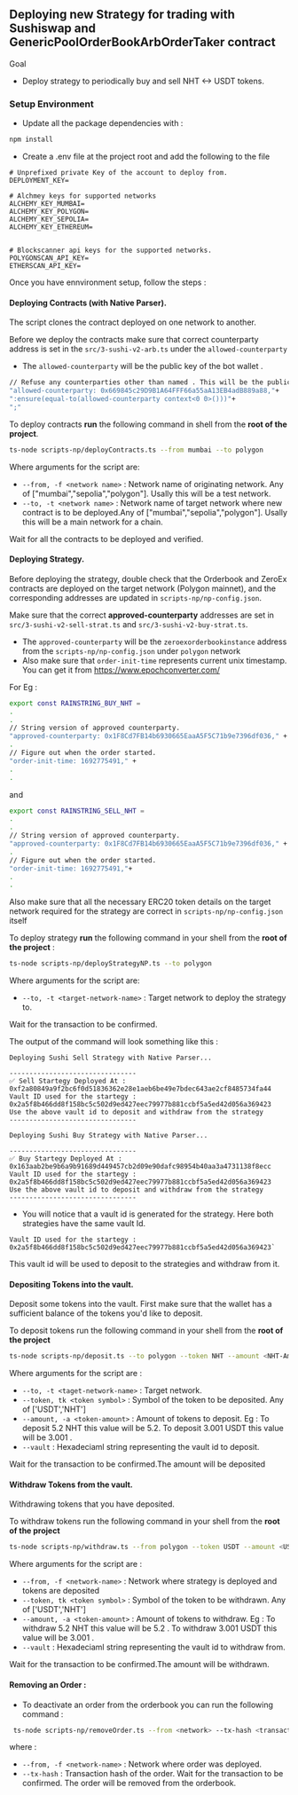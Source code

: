 ## Deploying new Strategy for trading with Sushiswap and GenericPoolOrderBookArbOrderTaker contract
Goal
- Deploy strategy to periodically buy and sell NHT <-> USDT tokens. 
### Setup Environment
- Update all the package dependencies with : 
```sh
npm install 
```
- Create a .env file at the project root and add the following to the file 
``` 
# Unprefixed private Key of the account to deploy from. 
DEPLOYMENT_KEY= 

# Alchmey keys for supported networks
ALCHEMY_KEY_MUMBAI=
ALCHEMY_KEY_POLYGON=
ALCHEMY_KEY_SEPOLIA=
ALCHEMY_KEY_ETHEREUM= 


# Blockscanner api keys for the supported networks.
POLYGONSCAN_API_KEY=
ETHERSCAN_API_KEY=

```

Once you have ennvironment setup, follow the steps : 

#### Deploying Contracts (with Native Parser).

The script clones the contract deployed on one network to another. 

Before we deploy the contracts make sure that correct counterparty address is set in the `src/3-sushi-v2-arb.ts` under the `allowed-counterparty` 
- The `allowed-counterparty` will be the public key of the bot wallet . 
```sh
// Refuse any counterparties other than named . This will be the public key of the bot wallet.
"allowed-counterparty: 0x669845c29D9B1A64FFF66a55aA13EB4adB889a88,"+
":ensure(equal-to(allowed-counterparty context<0 0>()))"+
";"
```

To deploy contracts **run** the following command in shell from the **root of the project**.

```sh
ts-node scripts-np/deployContracts.ts --from mumbai --to polygon
```
Where arguments for the script are:

- `--from, -f <network name>` : Network name of originating network. Any of ["mumbai","sepolia","polygon"]. Usally this will be a test network.
- `--to, -t <network name>` : Network name of target network where new contract is to be deployed.Any of ["mumbai","sepolia","polygon"]. Usally this will be a main network for a chain.

Wait for all the contracts to be deployed and verified.

#### Deploying Strategy.

Before deploying the strategy, double check that the Orderbook and ZeroEx contracts are deployed on the target network (Polygon mainnet), and the corresponding addresses are updated in `scripts-np/np-config.json`.

Make sure that the correct **approved-counterparty** addresses are set in `src/3-sushi-v2-sell-strat.ts` and `src/3-sushi-v2-buy-strat.ts`. 
- The `approved-counterparty` will be the `zeroexorderbookinstance` address from the `scripts-np/np-config.json` under `polygon` network
- Also make sure that `order-init-time` represents current unix timestamp. You can get it from https://www.epochconverter.com/

For Eg : 
```sh
export const RAINSTRING_BUY_NHT = 
.
.
// String version of approved counterparty.
"approved-counterparty: 0x1F8Cd7FB14b6930665EaaA5F5C71b9e7396df036," +
.
// Figure out when the order started.
"order-init-time: 1692775491," +
.
.
```
and 
```sh
export const RAINSTRING_SELL_NHT = 
.
.
// String version of approved counterparty.
"approved-counterparty: 0x1F8Cd7FB14b6930665EaaA5F5C71b9e7396df036," +
.
// Figure out when the order started.
"order-init-time: 1692775491,"+
.
.
```
Also make sure that all the necessary ERC20 token details on the target network required for the strategy are correct in `scripts-np/np-config.json` itself

To deploy strategy **run** the following command in your shell from the **root of the project** :

```sh
ts-node scripts-np/deployStrategyNP.ts --to polygon 
```

Where arguments for the script are:

- `--to, -t <target-network-name>` : Target network to deploy the strategy to.

Wait for the transaction to be confirmed. 

The output of the command will look something like this : 
```
Deploying Sushi Sell Strategy with Native Parser...

--------------------------------
✅ Sell Startegy Deployed At : 0xf2a80849a9f2bc6f0d51836362e28e1aeb6be49e7bdec643ae2cf8485734fa44
Vault ID used for the startegy : 0x2a5f8b466dd8f158bc5c502d9ed427eec79977b881ccbf5a5ed42d056a369423
Use the above vault id to deposit and withdraw from the strategy
--------------------------------

Deploying Sushi Buy Strategy with Native Parser...

--------------------------------
✅ Buy Startegy Deployed At : 0x163aab2be9b6a9b91689d449457cb2d09e90dafc98954b40aa3a4731138f8ecc
Vault ID used for the startegy : 0x2a5f8b466dd8f158bc5c502d9ed427eec79977b881ccbf5a5ed42d056a369423
Use the above vault id to deposit and withdraw from the strategy
--------------------------------
```
- You will notice that a vault id is generated for the strategy. Here both strategies have the same vault Id.
```
Vault ID used for the startegy : 0x2a5f8b466dd8f158bc5c502d9ed427eec79977b881ccbf5a5ed42d056a369423` 
``` 
This vault id will be used to deposit to the strategies and withdraw from it. 

#### Depositing Tokens into the vault.

Deposit some tokens into the vault. First make sure that the wallet has a sufficient balance of the tokens you'd like to deposit.

To deposit tokens run the following command in your shell from the **root of the project**

```sh
ts-node scripts-np/deposit.ts --to polygon --token NHT --amount <NHT-Amount> --vault <hex-string>
```

Where arguments for the script are :

- `--to, -t <taget-network-name>` : Target network.
- `--token, tk <token symbol>` : Symbol of the token to be deposited. Any of ['USDT','NHT']
- `--amount, -a <token-amount>` : Amount of tokens to deposit. Eg : To deposit 5.2 NHT this value will be 5.2. To deposit 3.001 USDT this value will be 3.001 . 
- `--vault` : Hexadeciaml string representing the vault id to deposit. 

Wait for the transaction to be confirmed.The amount will be deposited 

#### Withdraw Tokens from the vault.

Withdrawing tokens that you have deposited.

To withdraw tokens run the following command in your shell from the **root of the project**

```sh
ts-node scripts-np/withdraw.ts --from polygon --token USDT --amount <USDT-Amount> --vault <hex-string>
```

Where arguments for the script are :

- `--from, -f <network-name>` : Network where strategy is deployed and tokens are deposited
- `--token, tk <token symbol>` : Symbol of the token to be withdrawn. Any of ['USDT','NHT']
- `--amount, -a <token-amount>` : Amount of tokens to withdraw. Eg : To withdraw 5.2 NHT this value will be 5.2 . To withdraw 3.001 USDT this value will be 3.001 .
- `--vault` : Hexadeciaml string representing the vault id to withdraw from. 

Wait for the transaction to be confirmed.The amount will be withdrawn.  

#### Removing an Order : 
- To deactivate an order from the orderbook you can run the following command : 
```sh
 ts-node scripts-np/removeOrder.ts --from <network> --tx-hash <transaction-hash>
``` 
where : 
- `--from, -f <network-name>` : Network where order was deployed.
- `--tx-hash` : Transaction hash of the order. 
Wait for the transaction to be confirmed. The order will be removed from the orderbook. 



